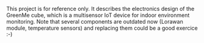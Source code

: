 This project is for reference only. It describes the electronics design of the GreenMe cube, which is a multisensor IoT device for indoor environment monitoring.
Note that several components are outdated now (Lorawan module, temperature sensors) and replacing them could be a good exercice :-)